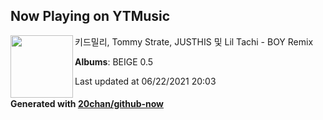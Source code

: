 ## Now Playing on YTMusic

[<img align="left" width="100" src="https://lh3.googleusercontent.com/sMXRQlSOzL-W9sdqkw3g7gm0GNv87RR8iBmgK6sB7XPfGnkm2Z44ug7L_196YFDYqd-0cS4kmW_5tWll">](https://music.youtube.com/watch?v=J0FB3EPTAnI)

키드밀리, Tommy Strate, JUSTHIS 및 Lil Tachi - BOY Remix

**Albums**: BEIGE 0.5

Last updated at 06/22/2021 20:03

#### Generated with [20chan/github-now](https://github.com/20chan/github-now)
